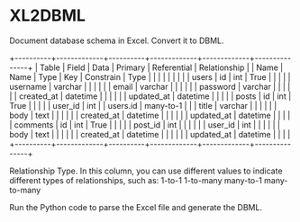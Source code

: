 # XL2DBML
Document database schema in Excel. Convert it to DBML. 


+----------+-------------+----------+-------------+-------------+---------------+
| Table    | Field       | Data     | Primary     | Referential | Relationship  |
| Name     | Name        | Type     | Key         | Constrain   | Type          |
|          |             |          |             |             |               |
| users    | id          | int      | True        |             |               |
|          | username    | varchar  |             |             |               |
|          | email       | varchar  |             |             |               |
|          | password    | varchar  |             |             |               |
|          | created_at  | datetime |             |             |               |
|          | updated_at  | datetime |             |             |               |
| posts    | id          | int      | True        |             |               |
|          | user_id     | int      |             |  users.id   | many-to-1     |
|          | title       | varchar  |             |             |               |
|          | body        | text     |             |             |               |
|          | created_at  | datetime |             |             |               |
|          | updated_at  | datetime |             |             |               |
| comments | id          | int      | True        |             |               |
|          | post_id     | int      |             |             |               |
|          | user_id     | int      |             |             |               |
|          | body        | text     |             |             |               |
|          | created_at  | datetime |             |             |               |
|          | updated_at  | datetime |             |             |               |
+----------+-------------+----------+-------------+-------------+---------------+

Relationship Type. In this column, you can use different values to indicate different types of relationships, such as:
1-to-1
1-to-many
many-to-1
many-to-many

Run the Python code to parse the Excel file and generate the DBML.

